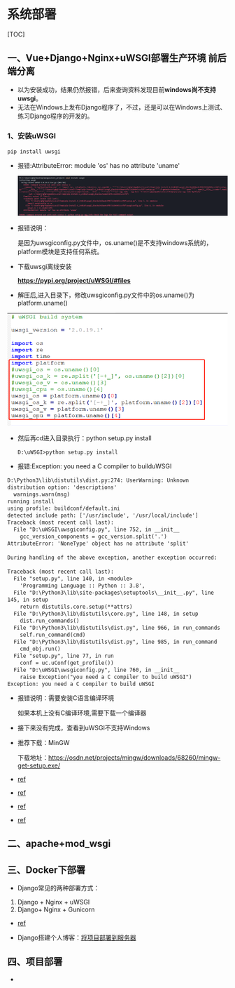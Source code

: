 # 系统部署

[TOC]



## 一、Vue+Django+Nginx+uWSGI部署生产环境 前后端分离



- 以为安装成功，结果仍然报错，后来查询资料发现目前**windows尚不支持uwsgi**。
- 无法在Windows上发布Django程序了，不过，还是可以在Windows上测试、练习Django程序的开发的。

### 1、安装uWSGI

```
pip install uwsgi
```

- 报错:AttributeError: module 'os' has no attribute 'uname'

  ![](IMG/微信截图_20201207111549.png)

- 报错说明：

  是因为uwsgiconfig.py文件中，os.uname()是不支持windows系统的，platform模块是支持任何系统。

- 下载uwsgi离线安装

  **https://pypi.org/project/uWSGI/#files**

- 解压后,进入目录下，修改uwsgiconfig.py文件中的os.uname()为platform.uname()

![](IMG/微信截图_20201207113034.png)



- 然后再cd进入目录执行：python setup.py install

  ```
  D:\uWSGI>python setup.py install
  ```

- 报错:Exception: you need a C compiler to builduWSGI

```shell
D:\Python3\lib\distutils\dist.py:274: UserWarning: Unknown distribution option: 'descriptions'
  warnings.warn(msg)
running install
using profile: buildconf/default.ini
detected include path: ['/usr/include', '/usr/local/include']
Traceback (most recent call last):
  File "D:\uWSGI\uwsgiconfig.py", line 752, in __init__
    gcc_version_components = gcc_version.split('.')
AttributeError: 'NoneType' object has no attribute 'split'

During handling of the above exception, another exception occurred:

Traceback (most recent call last):
  File "setup.py", line 140, in <module>
    'Programming Language :: Python :: 3.8',
  File "D:\Python3\lib\site-packages\setuptools\__init__.py", line 145, in setup
    return distutils.core.setup(**attrs)
  File "D:\Python3\lib\distutils\core.py", line 148, in setup
    dist.run_commands()
  File "D:\Python3\lib\distutils\dist.py", line 966, in run_commands
    self.run_command(cmd)
  File "D:\Python3\lib\distutils\dist.py", line 985, in run_command
    cmd_obj.run()
  File "setup.py", line 77, in run
    conf = uc.uConf(get_profile())
  File "D:\uWSGI\uwsgiconfig.py", line 760, in __init__
    raise Exception("you need a C compiler to build uWSGI")
Exception: you need a C compiler to build uWSGI
```

- 报错说明：需要安装C语言编译环境

  如果本机上没有C编译环境,需要下载一个编译器



- 接下来没有完成，查看到uWSGI不支持Windows

- 推荐下载：MinGW

  下载地址：https://osdn.net/projects/mingw/downloads/68260/mingw-get-setup.exe/




- [ref](https://www.cnblogs.com/ningy1009/p/12769776.html)

- [ref](https://zhuanlan.zhihu.com/p/25080236)

- [ref](https://juejin.cn/post/6844903619771252749)



- [ref](https://blog.csdn.net/longlong6682/article/details/105376009?utm_medium=distribute.pc_relevant.none-task-blog-baidujs_title-2&spm=1001.2101.3001.4242)





## 二、apache+mod_wsgi



## 三、Docker下部署

- Django常见的两种部署方式：

1. Django + Nginx + uWSGI
2. Django+ Nginx + Gunicorn



- [ref](http://www.ipengtao.com/2018/12/17/deploy-django-docker/#more)





- Django搭建个人博客：[将项目部署到服务器](https://www.dusaiphoto.com/article/71/)



## 四、项目部署

- 